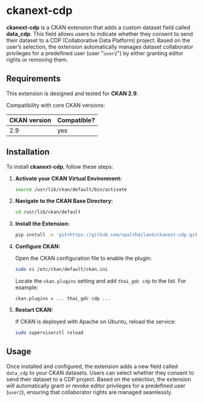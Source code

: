 # ckanext-cdp

**ckanext-cdp** is a CKAN extension that adds a custom dataset field called **data_cdp**. This field allows users to indicate whether they consent to send their dataset to a CDP (Collaborative Data Platform) project. Based on the user’s selection, the extension automatically manages dataset collaborator privileges for a predefined user (user "`user2`") by either granting editor rights or removing them.

## Requirements

This extension is designed and tested for **CKAN 2.9**.

Compatibility with core CKAN versions:

| CKAN version | Compatible? |
| ------------ | ----------- |
| 2.9          | yes         |

## Installation

To install **ckanext-cdp**, follow these steps:

1. **Activate your CKAN Virtual Environment:**

   ```bash
   source /usr/lib/ckan/default/bin/activate
   ```

2. **Navigate to the CKAN Base Directory:**

   ```bash
   cd /usr/lib/ckan/default
   ```

3. **Install the Extension:**

   ```bash
   pip install -e 'git+https://github.com/opalthailand/ckanext-cdp.git#egg=ckanext-cdp'
   ```

4. **Configure CKAN:**

   Open the CKAN configuration file to enable the plugin:

   ```bash
   sudo vi /etc/ckan/default/ckan.ini
   ```

   Locate the `ckan.plugins` setting and add `thai_gdc cdp` to the list. For example:

   ```
   ckan.plugins = ... thai_gdc cdp ...
   ```

5. **Restart CKAN:**

   If CKAN is deployed with Apache on Ubuntu, reload the service:

   ```bash
   sudo supervisorctl reload
   ```

## Usage

Once installed and configured, the extension adds a new field called `data_cdp` to your CKAN datasets. Users can select whether they consent to send their dataset to a CDP project. Based on the selection, the extension will automatically grant or revoke editor privileges for a predefined user (`user2`), ensuring that collaborator rights are managed seamlessly.
